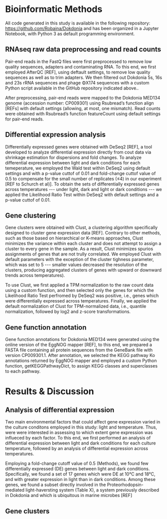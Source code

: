 # Bioinformatic Methods
All code generated in this study is available in the following repository: https://github.com/Robaina/Dokdonia and has been organized in a Jupyter Notebook, with Python 3 as default programming environment.

## RNAseq raw data preprocessing and read counts
Pair-end reads in the FastQ files were first preprocessed to remove low quality sequences, adapters and contaminating RNA. To this end, we first employed AfterQC [REF], using deftault settings, to remove low quality sequences as well as to trim adapters. We then filtered out Dokdonia 5s, 16s and 23s rRNA sequences and phage ΦX174 sequences with a custom Python script available in the GitHub repository indicated above..

After preprocessing, pair-end reads were mapped to the Dokdonia MED134 genome (accession number: CP009301) using Rsubread’s function align [REFs] with default settings (allowing, at most, one mismatch). Read counts were obtained with Rsubread’s function featureCount using default settings for pair-end reads.

## Differential expression analysis
Differentially expressed genes were obtained with DeSeq2 [REF], a tool developed to analyze differential expression directly from cout data via shrinkage estimation for dispersions and fold changes. To analyze differential expression between light and dark conditions for each temeperature, we employed the Wald test within DeSeq2 using default settings and with a p-value cuttof of 0.01 and fold-change cuttof value of 0.5 to compensate for the small number of replicates (≤4) in our experiment [REF to Schurch et al)]. To obtain the sets of differentially expressed genes across temperatures --- under light, dark and light or dark conditions --- we applied the Likelihood Ratio Test within DeSeq2 with default settings and a p-value cuttof of 0.01.

## Gene clustering
Gene clusters were obtained with Clust, a clustering algorithm specifically designed to cluster gene expression data [REF]. Contrary to other methods, such as those based on hierarchical or K-means approaches, Clust minimizes the variance within each cluster and does not attempt to assign a cluster to every gene in the sample. As a result, Clust minimizes spurios assignments of genes that are not trully correlated. We employed Clust with default parameters with the exception of the cluster tighness parameter, which was set to 5 --- smaller values decreased the resolution of the clusters, producing aggregated clusters of genes with upward or downward trends across temperatures).

To use Clust, we first applied a TPM normalization to the raw count data using a custom function, and then selected only the genes for which the Likelihood Ratio Test perfromed by DeSeq2 was positive, i.e., genes which were differentially expressed across temperatures. Finally, we applied the default normalization of Clust for TPM-normalized data, i.e., quantile normalization, followed by log2 and z-score transformations.

## Gene function annotation
Gene function annotations for Dokdonia MED134 were generated using the online version of the EggNOG mapper [REF], to this end, we prepared a FASTA file containing all protein sequences from the GeneBank file with version CP009301.1. After annotation, we selected the KEGG pathway Ko annotations returned by EggNOG mapper and employed a custom Python function, getKEGGPathwayDict, to assign KEGG classes and superclasses to each pathway.

# Results & Discussion

## Analysis of differential expression
Two main environmental factors that could affect gene expression varied in the culture conditons employed in this study: light and temperature. Thus, were were interested in assessing to which extent gene expression was influeced by each factor. To this end, we first performed an analysis of differential expression between light and dark conditions for each culture temperature, followed by an analysis of differential expression across temperatures.

Employing a fold-change cutoff value of 0.5 (Methods), we found few differentially expressed (DE) genes between light and dark conditions. Specifically, we found a set of 17 genes which were DE at 10°C and 18°C, and with greater expression in light than in dark conditions. Among these genes, we found a subset directly involved in the Proteorhodopsin-mediated light-haversting system (Table X), a system previously described in Dokdonia and which is ubiquitous in marine microbes [REF]

## Gene clusters
